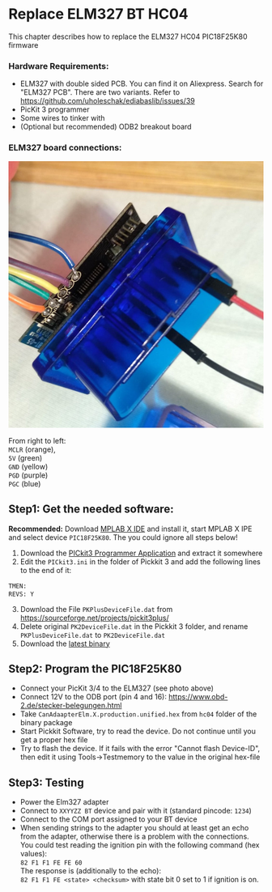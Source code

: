 # Replace ELM327 BT HC04

This chapter describes how to replace the ELM327 HC04 PIC18F25K80 firmware

### Hardware Requirements:

* ELM327 with double sided PCB. You can find it on Aliexpress. Search for "ELM327 PCB". There are two variants. Refer to https://github.com/uholeschak/ediabaslib/issues/39
* PicKit 3 programmer
* Some wires to tinker with
* (Optional but recommended) ODB2 breakout board

### ELM327 board connections:

[![ELM327 HC04](hc04-pinout.jpg "ELM327")](hc04-pinout.jpg)

From right to left:  
`MCLR` (orange),  
`5V` (green)  
`GND` (yellow)  
`PGD` (purple)  
`PGC` (blue)  

## Step1: Get the needed software:

**Recommended:** Download [MPLAB X IDE](https://www.microchip.com/mplab/mplab-x-ide) and install it, start MPLAB X IPE and select device `PIC18F25K80`.
The you could ignore all steps below!

1. Download the [PICkit3 Programmer Application](https://microchipdeveloper.com/pickit3:scripttool) and extract it somewhere
2. Edit the `PICkit3.ini` in the folder of Pickkit 3  and add the following lines to the end of it:
```
TMEN:
REVS: Y 
```
3. Download the File `PKPlusDeviceFile.dat` from https://sourceforge.net/projects/pickit3plus/
4. Delete original `PK2DeviceFile.dat` in the Pickkit 3 folder, and rename `PKPlusDeviceFile.dat` to `PK2DeviceFile.dat` 
5. Download the [latest binary](https://github.com/uholeschak/ediabaslib/releases/latest)

## Step2: Program the PIC18F25K80
* Connect your PicKit 3/4 to the ELM327 (see photo above)
* Connect 12V to the ODB port (pin 4 and 16): https://www.obd-2.de/stecker-belegungen.html
* Take `CanAdaapterElm.X.production.unified.hex` from `hc04` folder of the binary package
* Start Pickkit Software, try to read the device. Do not continue until you get a proper hex file
* Try to flash the device. If it fails with the error "Cannot flash Device-ID", then edit it using Tools->Testmemory to the value in the original hex-file

## Step3: Testing
* Power the Elm327 adapter
* Connect to `XXYYZZ BT` device and pair with it (standard pincode: `1234`)
* Connect to the COM port assigned to your BT device
* When sending strings to the adapter you should at least get an echo from the adapter, otherwise there is a problem with the connections.  
You could test reading the ignition pin with the following command (hex values):  
`82 F1 F1 FE FE 60`  
The response is (additionally to the echo):  
`82 F1 F1 FE <state> <checksum>` with state bit 0 set to 1 if ignition is on.  

